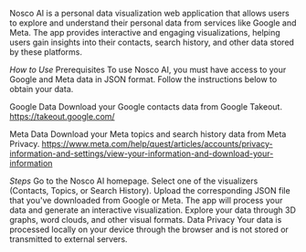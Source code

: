 Nosco AI is a personal data visualization web application that allows users to explore and understand their personal data from services like Google and Meta. The app provides interactive and engaging visualizations, helping users gain insights into their contacts, search history, and other data stored by these platforms. 


*How to Use*
Prerequisites
To use Nosco AI, you must have access to your Google and Meta data in JSON format. Follow the instructions below to obtain your data.

Google Data
Download your Google contacts data from Google Takeout.
https://takeout.google.com/


Meta Data
Download your Meta topics and search history data from Meta Privacy.
https://www.meta.com/help/quest/articles/accounts/privacy-information-and-settings/view-your-information-and-download-your-information


*Steps*
Go to the Nosco AI homepage.
Select one of the visualizers (Contacts, Topics, or Search History).
Upload the corresponding JSON file that you've downloaded from Google or Meta.
The app will process your data and generate an interactive visualization.
Explore your data through 3D graphs, word clouds, and other visual formats.
Data Privacy
Your data is processed locally on your device through the browser and is not stored or transmitted to external servers.